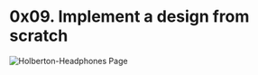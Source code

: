 # 0x09. Implement a design from scratch

![Holberton-Headphones Page](https://holbertonintranet.s3.amazonaws.com/uploads/medias/2020/2/60df485eb772ecbad54a.jpg?X-Amz-Algorithm=AWS4-HMAC-SHA256&X-Amz-Credential=AKIARDDGGGOUWMNL5ANN%2F20210119%2Fus-east-1%2Fs3%2Faws4_request&X-Amz-Date=20210119T164639Z&X-Amz-Expires=86400&X-Amz-SignedHeaders=host&X-Amz-Signature=2a9283e2cdd209efa2f9d114f6d6bc33f0003a58e9e58136cd9b17fda2fc4915)